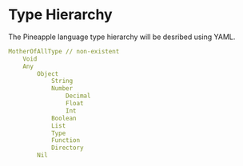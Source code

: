 # Type Hierarchy
The Pineapple language type hierarchy will be desribed using YAML.
```yaml
MotherOfAllType // non-existent
    Void
    Any
        Object
            String
            Number
                Decimal
                Float
                Int
            Boolean
            List
            Type
            Function
            Directory
        Nil
```